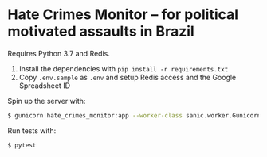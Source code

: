 # Hate Crimes Monitor – for political motivated assaults in Brazil

Requires Python 3.7 and Redis.

1. Install the dependencies with `pip install -r requirements.txt`
2. Copy `.env.sample` as `.env` and setup Redis access and the Google
Spreadsheet ID

Spin up the server with:

```sh
$ gunicorn hate_crimes_monitor:app --worker-class sanic.worker.GunicornWorker
```

Run tests with:

```sh
$ pytest
```
